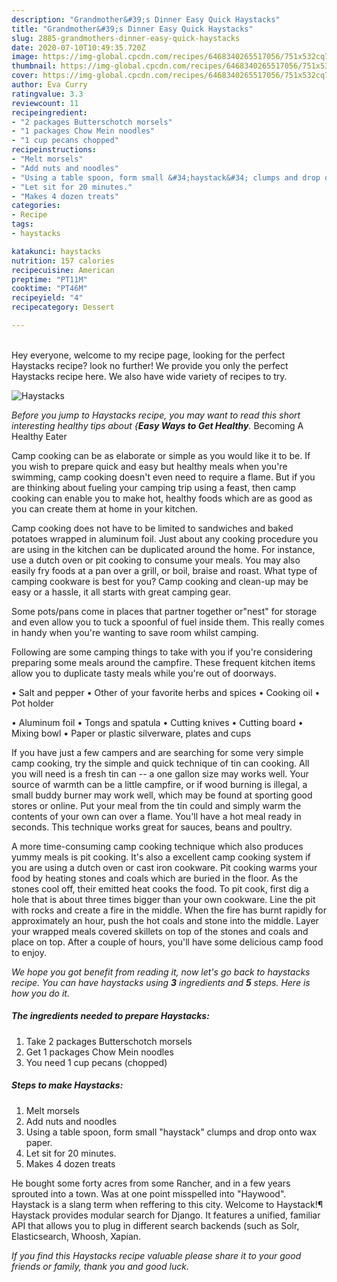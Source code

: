 ```yaml
---
description: "Grandmother&#39;s Dinner Easy Quick Haystacks"
title: "Grandmother&#39;s Dinner Easy Quick Haystacks"
slug: 2885-grandmothers-dinner-easy-quick-haystacks
date: 2020-07-10T10:49:35.720Z
image: https://img-global.cpcdn.com/recipes/6468340265517056/751x532cq70/haystacks-recipe-main-photo.jpg
thumbnail: https://img-global.cpcdn.com/recipes/6468340265517056/751x532cq70/haystacks-recipe-main-photo.jpg
cover: https://img-global.cpcdn.com/recipes/6468340265517056/751x532cq70/haystacks-recipe-main-photo.jpg
author: Eva Curry
ratingvalue: 3.3
reviewcount: 11
recipeingredient:
- "2 packages Butterschotch morsels"
- "1 packages Chow Mein noodles"
- "1 cup pecans chopped"
recipeinstructions:
- "Melt morsels"
- "Add nuts and noodles"
- "Using a table spoon, form small &#34;haystack&#34; clumps and drop onto wax paper."
- "Let sit for 20 minutes."
- "Makes 4 dozen treats"
categories:
- Recipe
tags:
- haystacks

katakunci: haystacks 
nutrition: 157 calories
recipecuisine: American
preptime: "PT11M"
cooktime: "PT46M"
recipeyield: "4"
recipecategory: Dessert

---
```

<br>
Hey everyone, welcome to my recipe page, looking for the perfect Haystacks recipe? look no further! We provide you only the perfect Haystacks recipe here. We also have wide variety of recipes to try.
<br>


![Haystacks](https://img-global.cpcdn.com/recipes/6468340265517056/751x532cq70/haystacks-recipe-main-photo.jpg)

<i>Before you jump to Haystacks recipe, you may want to read this short interesting healthy tips about {<strong>Easy Ways to Get Healthy</strong>.</i>
Becoming A Healthy Eater

    
Camp cooking can be as elaborate or simple as you would like it to be. If you wish to prepare quick and easy but healthy meals when you're swimming, camp cooking doesn't even need to require a flame. But if you are thinking about fueling your camping trip using a feast, then camp cooking can enable you to make hot, healthy foods which are as good as you can create them at home in your kitchen.

Camp cooking does not have to be limited to sandwiches and baked potatoes wrapped in aluminum foil.  Just about any cooking procedure you are using in the kitchen can be duplicated around the home. For instance, use a dutch oven or pit cooking to consume your meals. You may also easily fry foods at a pan over a grill, or boil, braise and roast. What type of camping cookware is best for you? Camp cooking and clean-up may be easy or a hassle, it all starts with great camping gear.

Some pots/pans come in places that partner together or"nest" for storage and even allow you to tuck a spoonful of fuel inside them. This really comes in handy when you're wanting to save room whilst camping.

Following are some camping things to take with you if you're considering preparing some meals around the campfire. These frequent kitchen items allow you to duplicate tasty meals while you're out of doorways.

• Salt and pepper
• Other of your favorite herbs and spices
• Cooking oil
• Pot holder

• Aluminum foil
• Tongs and spatula
• Cutting knives
• Cutting board
• Mixing bowl
• Paper or plastic silverware, plates and cups

If you have just a few campers and are searching for some very simple camp cooking, try the simple and quick technique of tin can cooking. All you will need is a fresh tin can -- a one gallon size may works well. Your source of warmth can be a little campfire, or if wood burning is illegal, a small buddy burner may work well, which may be found at sporting good stores or online. Put your meal from the tin could and simply warm the contents of your own can over a flame. You'll have a hot meal ready in seconds.  This technique works great for sauces, beans and poultry.

A more time-consuming camp cooking technique which also produces yummy meals is pit cooking.  It's also a excellent camp cooking system if you are using a dutch oven or cast iron cookware. Pit cooking warms your food by heating stones and coals which are buried in the floor. As the stones cool off, their emitted heat cooks the food. To pit cook, first dig a hole that is about three times bigger than your own cookware. Line the pit with rocks and create a fire in the middle. When the fire has burnt rapidly for approximately an hour, push the hot coals and stone into the middle. Layer your wrapped meals covered skillets on top of the stones and coals and place on top. After a couple of hours, you'll have some delicious camp food to enjoy.


<i>We hope you got benefit from reading it, now let's go back to haystacks recipe. You can have haystacks using <strong>3</strong> ingredients and <strong>5</strong> steps. Here is how you do it.
</i>

##### The ingredients needed to prepare Haystacks:

1. Take 2 packages Butterschotch morsels
1. Get 1 packages Chow Mein noodles
1. You need 1 cup pecans (chopped)


##### Steps to make Haystacks:

1. Melt morsels
1. Add nuts and noodles
1. Using a table spoon, form small &#34;haystack&#34; clumps and drop onto wax paper.
1. Let sit for 20 minutes.
1. Makes 4 dozen treats


He bought some forty acres from some Rancher, and in a few years sprouted into a town. Was at one point misspelled into &#34;Haywood&#34;. Haystack is a slang term when reffering to this city. Welcome to Haystack!¶ Haystack provides modular search for Django. It features a unified, familiar API that allows you to plug in different search backends (such as Solr, Elasticsearch, Whoosh, Xapian. 

<i>If you find this Haystacks recipe valuable please share it to your good friends or family, thank you and good luck.</i>
